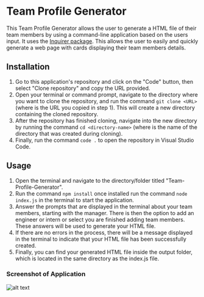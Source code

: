 # Team Profile Generator

This Team Profile Generator allows the user to generate a HTML file of their team members by using a command-line application based on the users input. It uses the [Inquirer package](https://www.npmjs.com/package/inquirer). This allows the user to easily and quickly generate a web page with cards displaying their team members details. 

## Installation

1. Go to this application's repository and click on the "Code" button, then select "Clone repository" and copy the URL provided.
2. Open your terminal or command prompt, navigate to the directory where you want to clone the repository, and run the command ```git clone <URL>``` (where <URL> is the URL you copied in step 1). This will create a new directory containing the cloned repository.
3. After the repository has finished cloning, navigate into the new directory by running the command ```cd <directory-name>``` (where <directory-name> is the name of the directory that was created during cloning).
4. Finally, run the command ```code .``` to open the repository in Visual Studio Code.

## Usage

1. Open the terminal and navigate to the directory/folder titled "Team-Profile-Generator".
2. Run the command ```npm install``` once installed run the command ```node index.js``` in the terminal to start the application.
3. Answer the prompts that are displayed in the terminal about your team members, starting with the manager. There is then the option to add an engineer or intern or select you are finished adding team members. These answers will be used to generate your HTML file.
4. If there are no errors in the process, there will be a message displayed in the terminal to indicate that your HTML file has been successfully created.
5. Finally, you can find your generated HTML file inside the output folder, which is located in the same directory as the index.js file.

### Screenshot of Application 

![alt text]()
